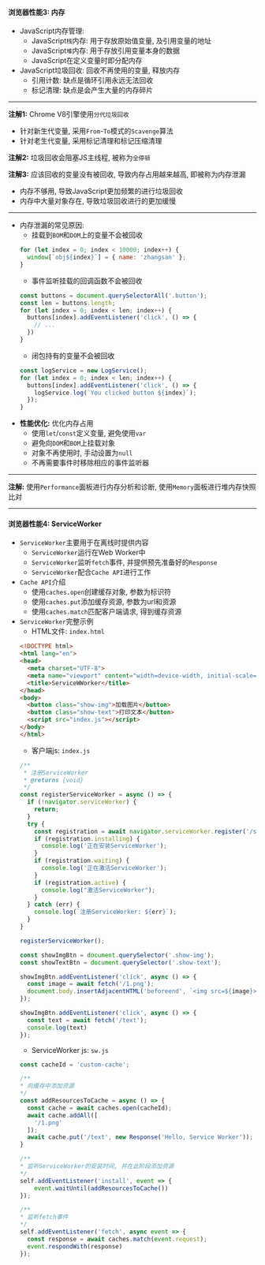#### 浏览器性能3: 内存
+ JavaScript内存管理:
  - JavaScript`栈`内存: 用于存放原始值变量, 及引用变量的地址
  - JavaScript`堆`内存: 用于存放引用变量本身的数据
  - JavaScript在定义变量时即分配内存
+ JavaScript垃圾回收: 回收不再使用的变量, 释放内存
  - 引用计数: 缺点是循环引用永远无法回收
  - 标记清理: 缺点是会产生大量的内存碎片
***
**注解1:** Chrome V8引擎使用`分代垃圾回收`
+ 针对新生代变量, 采用`From`-`To`模式的`Scavenge`算法
+ 针对老生代变量, 采用标记清理和标记压缩清理

**注解2:** 垃圾回收会阻塞JS主线程, 被称为`全停顿`

**注解3:** 应该回收的变量没有被回收, 导致内存占用越来越高, 即被称为内存泄漏
+ 内存不够用, 导致JavaScript更加频繁的进行垃圾回收
+ 内存中大量对象存在, 导致垃圾回收进行的更加缓慢
***
+ 内存泄漏的常见原因:
  - 挂载到`BOM`和`DOM`上的变量不会被回收
  ```JavaScript
  for (let index = 0; index < 10000; index++) {
    window[`obj${index}`] = { name: 'zhangsan' };
  }
  ```
  - 事件监听挂载的回调函数不会被回收
  ```JavaScript
  const buttons = document.querySelectorAll('.button');
  const len = buttons.length;
  for (let index = 0; index < len; index++) {
    buttons[index].addEventListener('click', () => {
      // ...
    })
  }
  ```
  - 闭包持有的变量不会被回收
  ```JavaScript
  const logService = new LogService();
  for (let index = 0; index < len; index++) { 
    buttons[index].addEventListener('click', () => {
      logService.log(`You clicked button ${index}`);
    });
  }
  ```
+ **性能优化:** 优化内存占用
  - 使用`let`/`const`定义变量, 避免使用`var`
  - 避免向`DOM`和`BOM`上挂载对象
  - 对象不再使用时, 手动设置为`null`
  - 不再需要事件时移除相应的事件监听器
***
**注解:** 使用`Performance`面板进行内存分析和诊断, 使用`Memory`面板进行堆内存快照比对
***

#### 浏览器性能4: ServiceWorker
+ `ServiceWorker`主要用于在离线时提供内容
  - `ServiceWorker`运行在Web Worker中
  - `ServiceWorker`监听`fetch`事件, 并提供预先准备好的`Response`
  - `ServiceWorker`配合`Cache API`进行工作
+ `Cache API`介绍
  - 使用`caches.open`创建缓存对象, 参数为标识符
  - 使用`caches.put`添加缓存资源, 参数为url和资源
  - 使用`caches.match`匹配客户端请求, 得到缓存资源
+ `ServiceWorker`完整示例
  - HTML文件: `index.html`
  ```HTML
  <!DOCTYPE html>
  <html lang="en">
  <head>
    <meta charset="UTF-8">
    <meta name="viewport" content="width=device-width, initial-scale=1.0">
    <title>ServiceWWorker</title>
  </head>
  <body>
    <button class="show-img">加载图片</button>
    <button class="show-text">打印文本</button>
    <script src="index.js"></script>
  </body>
  </html>
  ```
  - 客户端js: `index.js`
  ```JavaScript
  /**
   * 注册ServiceWorker
   * @returns {void}
   */
  const registerServiceWorker = async () => {
    if (!navigator.serviceWorker) {
      return;
    }
    try {
      const registration = await navigator.serviceWorker.register('/sw.js');
      if (registration.installing) {
        console.log('正在安装ServiceWorker');
      }
      if (registration.waiting) {
        console.log('正在激活ServiceWorker');
      }
      if (registration.active) {
        console.log("激活ServiceWorker");
      }
    } catch (err) {
      console.log(`注册ServiceWorker: ${err}`);
    }
  }

  registerServiceWorker();

  const showImgBtn = document.querySelector('.show-img');
  const showTextBtn = document.querySelector('.show-text');

  showImgBtn.addEventListener('click', async () => {
    const image = await fetch('/1.png');
    document.body.insertAdjacentHTML('beforeend', `<img src=${image}>`)
  });

  showImgBtn.addEventListener('click', async () => {
    const text = await fetch('/text');
    console.log(text)
  });
  ```
  - ServiceWorker js: `sw.js`
  ```JavaScript
  const cacheId = 'custom-cache';

  /**
  * 向缓存中添加资源
  */
  const addResourcesToCache = async () => {
    const cache = await caches.open(cacheId);
    await cache.addAll([
      '/1.png'
    ]);
    await cache.put('/text', new Response('Hello, Service Worker'));
  }

  /**
  * 监听ServiceWorker的安装时间, 并在此阶段添加资源
  */
  self.addEventListener('install', event => {
      event.waitUntil(addResourcesToCache())
  });

  /**
  * 监听fetch事件
  */
  self.addEventListener('fetch', async event => {
    const response = await caches.match(event.request);
    event.respondWith(response)
  });
  ```